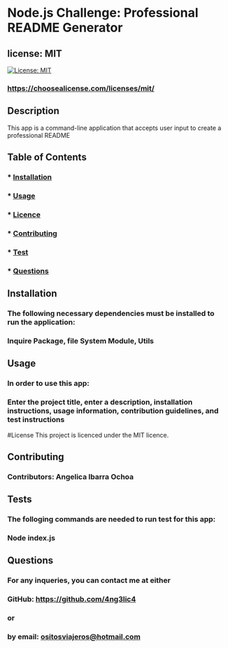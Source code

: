# Node.js Challenge: Professional README Generator

 ## license: MIT 
 [![License: MIT](https://img.shields.io/badge/License-MIT-yellow.svg)](https://opensource.org/licenses/MIT) 
 ###  https://choosealicense.com/licenses/mit/ 
 
  ## Description

  This app is a command-line application that accepts user input to create a professional README

  ## Table of Contents 

  ### * [Installation](#installation)
  
  ### * [Usage](#usage)
  
  ### * [Licence](#licence)
  
  ### * [Contributing](#contributing)
  
  ### * [Test](#test)
  
  ### * [Questions](#questions)
  
  ## Installation 
  ### The following necessary dependencies must be installed to run the application:
  ### Inquire Package, file System Module, Utils
  

  ## Usage 
  ### In order to use this app: 
  ### Enter the project title, enter a description, installation instructions, usage information, contribution guidelines, and test instructions
  

  #License
  This project is licenced under the MIT licence.
  
  
  ## Contributing
  ### Contributors: Angelica Ibarra Ochoa
  

  ## Tests
  ### The folloging commands are needed to run test for this app:
  ### Node index.js
  

  ## Questions
  ### For any inqueries, you can contact me at either
  ### GitHub: https://github.com/4ng3lic4
  ### or 
  ### by email: ositosviajeros@hotmail.com
 

  